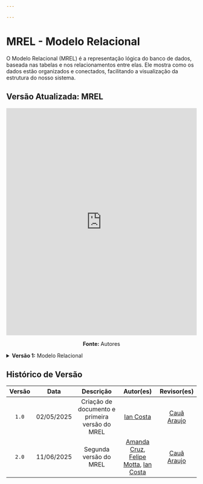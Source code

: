 ```yaml
---

---
```



# MREL - Modelo Relacional

O Modelo Relacional (MREL) é a representação lógica do banco de dados, baseada nas tabelas e nos relacionamentos entre elas. Ele mostra como os dados estão organizados e conectados, facilitando a visualização da estrutura do nosso sistema. 

## Versão Atualizada: MREL

<center>

<iframe
  width="100%"
  height="600"
  src="https://lucid.app/documents/embedded/9c8c4b06-3070-4606-b6c5-781a09a553d4"
  frameBorder="0"
  allowFullScreen
></iframe>

</center>

<p align="center" font-size="14">
    <strong>Fonte:</strong> Autores
</p>

<details>

<summary> 
    <b>Versão 1:</b>
    Modelo Relacional
</summary>

<center>

<iframe
  width="100%"
  height="600"
  src="https://lucid.app/documents/embedded/1023b32d-41ce-4fd3-bbf7-9b079faab7c3"
  frameBorder="0"
  allowFullScreen
></iframe>

</center>

<p align="center" font-size="14">
    <strong>Fonte:</strong> Autores
</p>


</details>

## Histórico de Versão

|  Versão  |     Data     | Descrição | Autor(es) | Revisor(es) |
| :------: | :----------: | :-----------: | :---------: | :---------: |
| `1.0` | 02/05/2025 | Criação de documento e primeira versão do MREL | [Ian Costa](https://github.com/DaniloNavesS) | [Cauã Araujo](https://github.com/caua08) |
| `2.0` | 11/06/2025 | Segunda versão do MREL | [Amanda Cruz](https://github.com/mandicrz), [Felipe Motta](https://github.com/M0tt1nh4), [Ian Costa](https://github.com/DaniloNavesS) | [Cauã Araujo](https://github.com/caua08) |

